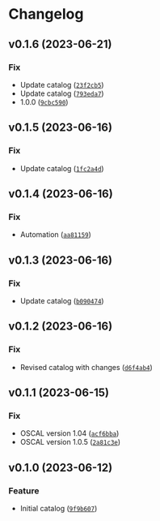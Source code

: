 # Changelog

<!--next-version-placeholder-->

## v0.1.6 (2023-06-21)
### Fix
* Update catalog ([`23f2cb5`](https://github.com/degenaro/trestle-catalog-nist-800-53-rev5/commit/23f2cb5b8c1644eceeb863312d9a6872894d0bef))
* Update catalog ([`793eda7`](https://github.com/degenaro/trestle-catalog-nist-800-53-rev5/commit/793eda7785b34e40eb154fa601d0494c7e857280))
* 1.0.0 ([`9cbc590`](https://github.com/degenaro/trestle-catalog-nist-800-53-rev5/commit/9cbc59072b1810f1e89a947c396d220f7d6abeba))

## v0.1.5 (2023-06-16)
### Fix
* Update catalog ([`1fc2a4d`](https://github.com/degenaro/trestle-catalog-nist-800-53-rev5/commit/1fc2a4d571e6d92219a9db0a07c0b94e0a2299b4))

## v0.1.4 (2023-06-16)
### Fix
* Automation ([`aa81159`](https://github.com/degenaro/trestle-catalog-nist-800-53-rev5/commit/aa811596c266b956704440c4d9527b30d628693f))

## v0.1.3 (2023-06-16)
### Fix
* Update catalog ([`b090474`](https://github.com/degenaro/trestle-catalog-nist-800-53-rev5/commit/b090474aa71e03be61e7bc9f5ad4d8cf43d3ea46))

## v0.1.2 (2023-06-16)
### Fix
* Revised catalog with changes ([`d6f4ab4`](https://github.com/degenaro/trestle-catalog-nist-800-53-rev5/commit/d6f4ab4ca64bb82ddd487c908e46ceb12ffca9ab))

## v0.1.1 (2023-06-15)
### Fix
* OSCAL version 1.04 ([`acf6bba`](https://github.com/degenaro/trestle-catalog-nist-800-53-rev5/commit/acf6bbab198f325adf938a86ada3df8b7d7a592e))
* OSCAL version 1.0.5 ([`2a81c3e`](https://github.com/degenaro/trestle-catalog-nist-800-53-rev5/commit/2a81c3ea19e4ea3919d2a3b53c8020b115c12395))

## v0.1.0 (2023-06-12)
### Feature
* Initial catalog ([`9f9b607`](https://github.com/degenaro/trestle-catalog-nist-800-53-rev5/commit/9f9b607ec05fc69fc01ee75030ccbbec461a7d98))
